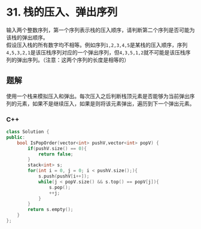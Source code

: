 # 31. 栈的压入、弹出序列

输入两个整数序列，第一个序列表示栈的压入顺序，请判断第二个序列是否可能为该栈的弹出顺序。  
假设压入栈的所有数字均不相等。例如序列`1,2,3,4,5`是某栈的压入顺序，序列`4,5,3,2,1`是该压栈序列对应的一个弹出序列，但`4,3,5,1,2`就不可能是该压栈序列的弹出序列。（注意：这两个序列的长度是相等的）

## 题解

使用一个栈来模拟压入和弹出。每次压入之后判断栈顶元素是否能够为当前弹出序列的元素，如果不是继续压入，如果是则将该元素弹出，遍历到下一个弹出元素。

### C++

```cpp
class Solution {
public:
    bool IsPopOrder(vector<int> pushV,vector<int> popV) {
        if(pushV.size() == 0){
            return false;
        }
        stack<int> s;
        for(int i = 0, j = 0; i < pushV.size();){
            s.push(pushV[i++]);
            while(j < popV.size() && s.top() == popV[j]){
                s.pop();
                ++j;
            }
        }
        return s.empty();
    }
};
```
